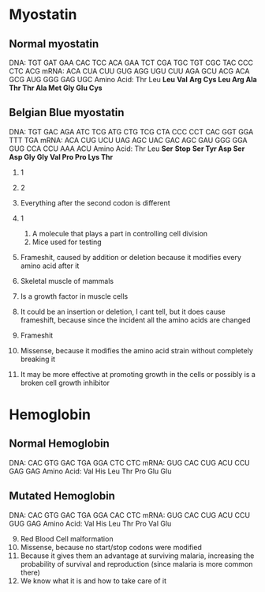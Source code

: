 # Myostatin
## Normal myostatin
DNA:  TGT GAT GAA CAC TCC ACA GAA TCT CGA TGC TGT CGC TAC CCC CTC ACG
mRNA: ACA CUA CUU GUG AGG UGU CUU AGA GCU ACG ACA GCG AUG GGG GAG UGC
Amino Acid: Thr Leu **Leu** **Val** **Arg Cys Leu Arg Ala Thr Thr Ala Met Gly Glu Cys**

## Belgian Blue myostatin
DNA:  TGT GAC AGA ATC TCG ATG CTG TCG CTA CCC CCT CAC GGT GGA TTT TGA
mRNA: ACA CUG UCU UAG AGC UAC GAC AGC GAU GGG GGA GUG CCA CCU AAA ACU
Amino Acid: Thr Leu **Ser** **Stop** **Ser Tyr Asp Ser Asp Gly Gly Val Pro Pro Lys Thr**

1. 1
2. 2
3. Everything after the second codon is different


1. 1
	1. A molecule that plays a part in controlling cell division
	2. Mice used for testing
2. Frameshit, caused by addition or deletion because it modifies every amino acid after it
3. Skeletal muscle of mammals
4. Is a growth factor in muscle cells
5. It could be an insertion or deletion, I cant tell, but it does cause frameshift, because since the incident all the amino acids are changed
6. Frameshit
7. Missense, because it modifies the amino acid strain without completely breaking it
8. It may be more effective at promoting growth in the cells or possibly is a broken cell growth inhibitor

# Hemoglobin
## Normal Hemoglobin
DNA: CAC GTG GAC TGA GGA CTC CTC
mRNA: GUG CAC CUG ACU CCU GAG GAG
Amino Acid: Val His Leu Thr Pro Glu Glu

## Mutated Hemoglobin
DNA: CAC GTG GAC TGA GGA CAC CTC
mRNA: GUG CAC CUG ACU CCU GUG GAG
Amino Acid: Val His Leu Thr Pro Val Glu

9. Red Blood Cell malformation
10. Missense, because no start/stop codons were modified
11. Because it gives them an advantage at surviving malaria, increasing the probability of survival and reproduction (since malaria is more common there)
12. We know what it is and how to take care of it
